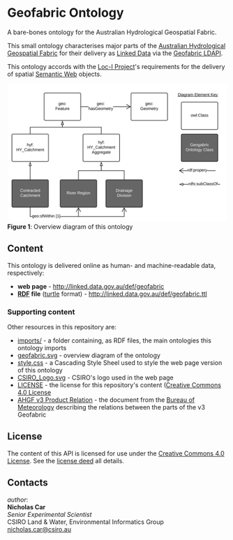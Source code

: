 # Geofabric Ontology
A bare-bones ontology for the Australian Hydrological Geospatial Fabric.

This small ontology characterises major parts of the [Australian Hydrological Geospatial Fabric](http://www.bom.gov.au/water/geofabric/) for their delivery as [Linked Data](https://www.w3.org/wiki/LinkedData) via the [Geofabric LDAPI](http://linked.data.gov.au/dataset/geofabric).

This ontology accords with the [Loc-I Project](http://locationindex.org)'s requirements for the delivery of spatial [Semantic Web](https://www.w3.org/standards/semanticweb/) objects.

![](geofabric.svg)  
**Figure 1**: Overview diagram of this ontology


## Content
This ontology is delivered online as human- and machine-readable data, respectively:

* **web page** - <http://linked.data.gov.au/def/geofabric>
* **[RDF](https://www.w3.org/2001/sw/wiki/RDF) file** ([turtle](https://www.w3.org/TR/turtle/) format) - <http://linked.data.gov.au/def/geofabric.ttl>

### Supporting content
Other resources in this repository are:

* [imports/](imports/) - a folder containing, as RDF files, the main ontologies this ontology imports
* [geofabric.svg](geofabric.svg) - overview diagram of the ontology
* [style.css](style.css) - a Cascading Style Sheel used to style the web page version of this ontology
* [CSIRO_Logo.svg](CSIRO_Logo.svg) - CSIRO's logo used in the web page
* [LICENSE](LICENSE) - the license for this repository's content ([Creative Commons 4.0 License](https://creativecommons.org/licenses/by/4.0/)
* [AHGF v3 Product Relation](AHGF_GDB_ProductRelationships_V3_0_release.pdf) - the document from the [Bureau of Meteorology](http://www.bom.gov.au) describing the relations between the parts of the v3 Geofabric


## License
The content of this API is licensed for use under the [Creative Commons 4.0 License](https://creativecommons.org/licenses/by/4.0/). See the [license deed](LICENSE) all details.


## Contacts
*author*:  
**Nicholas Car**  
*Senior Experimental Scientist*  
CSIRO Land & Water, Environmental Informatics Group  
<nicholas.car@csiro.au>  
